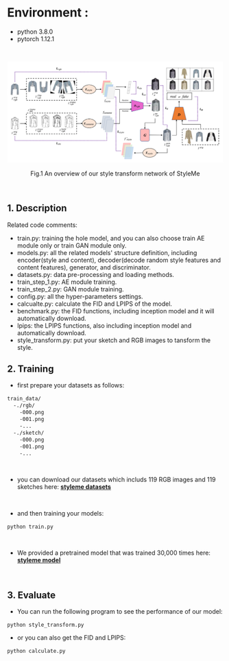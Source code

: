# Environment :
- python 3.8.0
- pytorch 1.12.1

<br>

<p align="center">
<img src='./framework.png#pic_center' width="600px">
</p>

<p align="center">Fig.1 An overview of our style transform network of StyleMe</p>

<br>

## 1. Description
Related code comments:

* train.py: training the hole model, and you can also choose train AE module only or train GAN module only.
* models.py: all the related models' structure definition, including encoder(style and content), decoder(decode random style features and content features), generator, and discriminator.
* datasets.py: data pre-processing and loading methods.
* train_step_1.py: AE module training.
* train_step_2.py: GAN module training.
* config.py: all the hyper-parameters settings.
* calcualte.py: calculate the FID and LPIPS of the model.
* benchmark.py: the FID functions, including inception model and it will automatically download.
* lpips: the LPIPS functions, also including inception model and automatically download.
* style_transform.py: put your sketch and RGB images to tansform the style.


## 2. Training

- first prepare your datasets as follows:

```
train_data/
  -./rgb/
    -000.png
    -001.png
    -...
  -./sketch/
    -000.png
    -001.png
    -...
```

<br>

- you can download our datasets which includs 119 RGB images and 119 sketches here: [**styleme datasets**](https://drive.google.com/drive/folders/1UycahUifPoc0n6pyP92bWC07BlJETwRR)


<br>

- and then training your models:

```
python train.py 
```

<br>

- We provided a pretrained model that was trained 30,000 times here: [**styleme model**](https://drive.google.com/drive/folders/1JHmDdsV6OS0sf6v-OhwkpbkDPn7Co2HW)

<br>

## 3. Evaluate

- You can run the following program to see the performance of our model:

```
python style_transform.py 
```

- or you can also get the FID and LPIPS:

```
python calculate.py 
```
